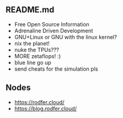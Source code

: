 ## README.md
- Free Open Source Information
- Adrenaline Driven Development
- GNU+Linux or GNU with the linux kernel?
- nix the planet!
- nuke the TPUs???
- MORE zetaflops! :)
- blue line go up
- send cheats for the simulation pls
  
## Nodes
- https://rodfer.cloud/
- https://blog.rodfer.cloud/
